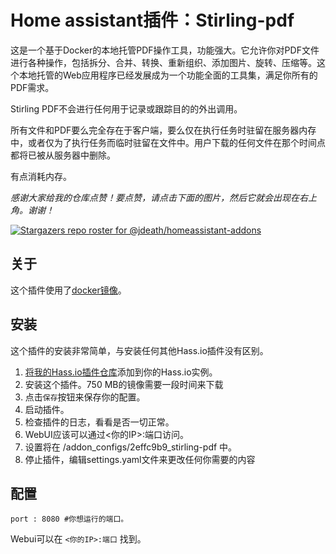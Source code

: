 # Home assistant插件：Stirling-pdf

这是一个基于Docker的本地托管PDF操作工具，功能强大。它允许你对PDF文件进行各种操作，包括拆分、合并、转换、重新组织、添加图片、旋转、压缩等。这个本地托管的Web应用程序已经发展成为一个功能全面的工具集，满足你所有的PDF需求。

Stirling PDF不会进行任何用于记录或跟踪目的的外出调用。

所有文件和PDF要么完全存在于客户端，要么仅在执行任务时驻留在服务器内存中，或者仅为了执行任务而临时驻留在文件中。用户下载的任何文件在那个时间点都将已被从服务器中删除。

有点消耗内存。

_感谢大家给我的仓库点赞！要点赞，请点击下面的图片，然后它就会出现在右上角。谢谢！_

[![Stargazers repo roster for @jdeath/homeassistant-addons](https://reporoster.com/stars/jdeath/homeassistant-addons)](https://github.com/jdeath/homeassistant-addons/stargazers)

## 关于

这个插件使用了[docker镜像](https://github.com/Stirling-Tools/Stirling-PDF)。

## 安装

这个插件的安装非常简单，与安装任何其他Hass.io插件没有区别。

1. [将我的Hass.io插件仓库][repository]添加到你的Hass.io实例。
1. 安装这个插件。750 MB的镜像需要一段时间来下载
1. 点击`保存`按钮来保存你的配置。
1. 启动插件。
1. 检查插件的日志，看看是否一切正常。
1. WebUI应该可以通过<你的IP>:端口访问。
1. 设置将在 /addon_configs/2effc9b9_stirling-pdf 中。
1. 停止插件，编辑settings.yaml文件来更改任何你需要的内容
## 配置

```
port : 8080 #你想运行的端口。
```

Webui可以在 `<你的IP>:端口` 找到。

[repository]: https://github.com/jdeath/homeassistant-addons